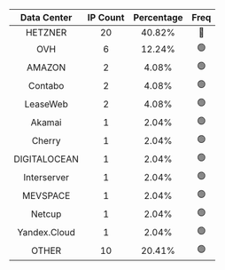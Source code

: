 | Data Center | IP Count | Percentage | Freq |
|:------------:|:--------:|:-----------:|:-----:|
| HETZNER | 20 | 40.82% | 🔴 |
| OVH | 6 | 12.24% | 🟢 |
| AMAZON | 2 | 4.08% | 🟢 |
| Contabo | 2 | 4.08% | 🟢 |
| LeaseWeb | 2 | 4.08% | 🟢 |
| Akamai | 1 | 2.04% | 🟢 |
| Cherry | 1 | 2.04% | 🟢 |
| DIGITALOCEAN | 1 | 2.04% | 🟢 |
| Interserver | 1 | 2.04% | 🟢 |
| MEVSPACE | 1 | 2.04% | 🟢 |
| Netcup | 1 | 2.04% | 🟢 |
| Yandex.Cloud | 1 | 2.04% | 🟢 |
| OTHER | 10 | 20.41% | 🟢 |